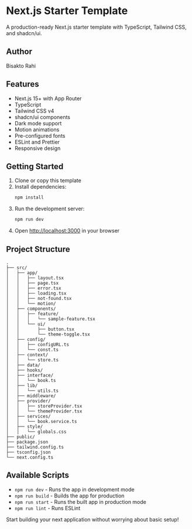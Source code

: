 # Next.js Starter Template

A production-ready Next.js starter template with TypeScript, Tailwind CSS, and shadcn/ui.

## Author

Bisakto Rahi

## Features

- Next.js 15+ with App Router
- TypeScript
- Tailwind CSS v4
- shadcn/ui components
- Dark mode support
- Motion animations
- Pre-configured fonts
- ESLint and Prettier
- Responsive design

## Getting Started

1. Clone or copy this template
2. Install dependencies:
   ```bash
   npm install
   ```
3. Run the development server:
   ```bash
   npm run dev
   ```
4. Open [http://localhost:3000](http://localhost:3000) in your browser

## Project Structure

```
.
├── src/
│   ├── app/
│   │   ├── layout.tsx
│   │   ├── page.tsx
│   │   ├── error.tsx
│   │   ├── loading.tsx
│   │   ├── not-found.tsx
│   │   └── motion/
│   ├── components/
│   │   ├── feature/
│   │   │   └── sample-feature.tsx
│   │   └── ui/
│   │       ├── button.tsx
│   │       └── theme-toggle.tsx
│   ├── config/
│   │   ├── configURL.ts
│   │   └── const.ts
│   ├── context/
│   │   └── store.ts
│   ├── data/
│   ├── hooks/
│   ├── interface/
│   │   └── book.ts
│   ├── lib/
│   │   └── utils.ts
│   ├── middleware/
│   ├── provider/
│   │   ├── storeProvider.tsx
│   │   └── themeProvider.tsx
│   ├── services/
│   │   └── book.service.ts
│   ├── style/
│   │   └── globals.css
├── public/
├── package.json
├── tailwind.config.ts
├── tsconfig.json
└── next.config.ts
```

## Available Scripts

- `npm run dev` - Runs the app in development mode
- `npm run build` - Builds the app for production
- `npm run start` - Runs the built app in production mode
- `npm run lint` - Runs ESLint

Start building your next application without worrying about basic setup!